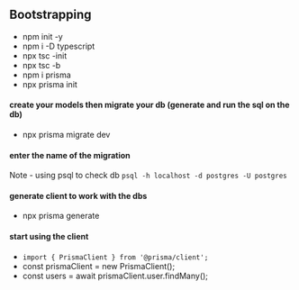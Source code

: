 ## Bootstrapping
- npm init -y
- npm i -D typescript
- npx tsc -init
- npx tsc -b
- npm i prisma
- npx prisma init
#### create your models then migrate your db (generate and run the sql on the db)
- npx prisma migrate dev
#### enter the name of the migration
Note - using psql to check db `psql -h localhost -d postgres -U postgres`
#### generate client to work with the dbs
- npx prisma generate
#### start using the client
- `import { PrismaClient } from '@prisma/client';`
- const prismaClient = new PrismaClient();
- const users = await prismaClient.user.findMany();
